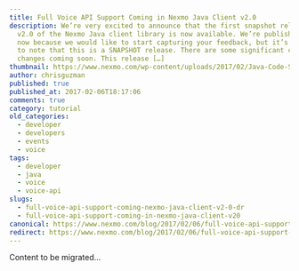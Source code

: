 ```yaml
---
title: Full Voice API Support Coming in Nexmo Java Client v2.0
description: We’re very excited to announce that the first snapshot release of
  v2.0 of the Nexmo Java client library is now available. We’re publishing this
  now because we would like to start capturing your feedback, but it’s important
  to note that this is a SNAPSHOT release. There are some significant code
  changes coming soon. This release […]
thumbnail: https://www.nexmo.com/wp-content/uploads/2017/02/Java-Code-Sample.png
author: chrisguzman
published: true
published_at: 2017-02-06T18:17:06
comments: true
category: tutorial
old_categories:
  - developer
  - developers
  - events
  - voice
tags:
  - developer
  - java
  - voice
  - voice-api
slugs:
  - full-voice-api-support-coming-nexmo-java-client-v2-0-dr
  - full-voice-api-support-coming-in-nexmo-java-client-v20
canonical: https://www.nexmo.com/blog/2017/02/06/full-voice-api-support-coming-nexmo-java-client-v2-0-dr
redirect: https://www.nexmo.com/blog/2017/02/06/full-voice-api-support-coming-nexmo-java-client-v2-0-dr
---
```

Content to be migrated...